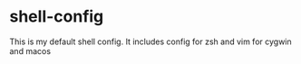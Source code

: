 shell-config
============

This is my default shell config. It includes config for zsh and vim for cygwin and macos
